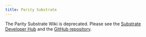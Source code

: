 ```yaml
---
title: Parity Substrate
---
```


The Parity Substrate Wiki is deprecated. Please see the [Substrate Developer Hub](https://substrate.dev/)
and the [GitHub repository](https://github.com/paritytech/substrate).
